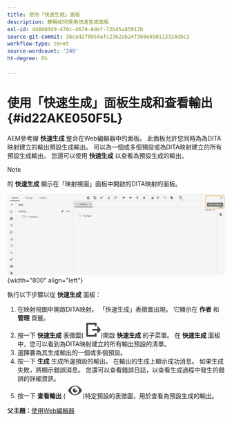 ```yaml
---
title: 使用「快速生成」面板
description: 瞭解如何使用快速生成面板
exl-id: d48803d9-470c-4679-8def-72b45a85917b
source-git-commit: 3bca42f0954afc2362ab24f369e698113324dbc3
workflow-type: tm+mt
source-wordcount: '248'
ht-degree: 0%

---
```


# 使用「快速生成」面板生成和查看輸出 {#id22AKE050F5L}

AEM參考線 **快速生成** 整合在Web編輯器中的面板。 此面板允許您同時為為DITA映射建立的輸出預設生成輸出。 可以為一個或多個預設或為DITA映射建立的所有預設生成輸出。 您還可以使用 **快速生成** 以查看為預設生成的輸出。

>[!NOTE]
>
> 的 **快速生成** 顯示在「映射視圖」面板中開啟的DITA映射的面板。

![](images/quick-generate-map-view.png){width="800" align="left"}

執行以下步驟以從 **快速生成** 面板：

1. 在映射視圖中開啟DITA映射。 「快速生成」表徵圖出現。 它顯示在 **作者** 和 **管理** 頁籤。
1. 按一下 **快速生成** 表徵圖\( ![](images/quick-generate-icon.svg)\)開啟 **快速生成** 的子菜單。 在 **快速生成** 面板中，您可以看到為DITA映射建立的所有輸出預設的清單。
1. 選擇要為其生成輸出的一個或多個預設。
1. 按一下 **生成** 生成所選預設的輸出。 在輸出的生成上顯示成功消息。 如果生成失敗，將顯示錯誤消息。 您還可以查看錯誤日誌，以查看生成過程中發生的錯誤的詳細資訊。
1. 按一下 **查看輸出** \( ![](images/view-output-icon.svg)\)特定預設的表徵圖，用於查看為預設生成的輸出。

**父主題：**[&#x200B;使用Web編輯器](web-editor.md)
